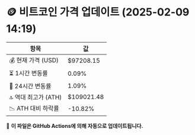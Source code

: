 # 🪙 비트코인 가격 업데이트 (2025-02-09 14:19)

| 항목                | 값 |
|--------------------|----------------|
| 💰 현재 가격 (USD) | $97208.15 |
| ⏳ 1시간 변동률    | 0.09% |
| 📆 24시간 변동률   | 1.09% |
| 🔝 역대 최고가 (ATH) | $109021.48 |
| 📉 ATH 대비 하락률 | -10.82% |

🔄 **이 파일은 GitHub Actions에 의해 자동으로 업데이트됩니다.**
